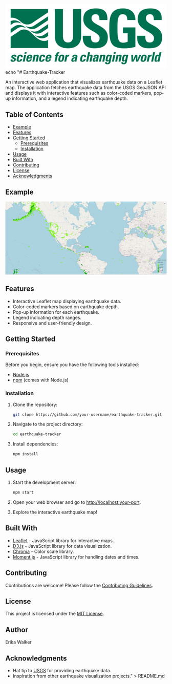 ![Intro Image](Images/1-Logo.png)<br>
echo "# Earthquake-Tracker

An interactive web application that visualizes earthquake data on a Leaflet map. The application fetches earthquake data from the USGS GeoJSON API and displays it with interactive features such as color-coded markers, pop-up information, and a legend indicating earthquake depth.

## Table of Contents

- [Example](#Example)
- [Features](#features)
- [Getting Started](#getting-started)
  - [Prerequisites](#prerequisites)
  - [Installation](#installation)
- [Usage](#usage)
- [Built With](#built-with)
- [Contributing](#contributing)
- [License](#license)
- [Acknowledgments](#acknowledgments)

## Example

![Earthquake Tracker Demo](<Images/world_view.png>)

## Features

- Interactive Leaflet map displaying earthquake data.
- Color-coded markers based on earthquake depth.
- Pop-up information for each earthquake.
- Legend indicating depth ranges.
- Responsive and user-friendly design.

## Getting Started

### Prerequisites

Before you begin, ensure you have the following tools installed:

- [Node.js](https://nodejs.org/)
- [npm](https://www.npmjs.com/) (comes with Node.js)

### Installation

1. Clone the repository:

   ```bash
   git clone https://github.com/your-username/earthquake-tracker.git
   ```

2. Navigate to the project directory:

   ```bash
   cd earthquake-tracker
   ```

3. Install dependencies:

   ```bash
   npm install
   ```

## Usage

1. Start the development server:

   ```bash
   npm start
   ```

2. Open your web browser and go to [http://localhost:your-port](http://localhost:your-port).

3. Explore the interactive earthquake map!

## Built With

- [Leaflet](https://leafletjs.com/) - JavaScript library for interactive maps.
- [D3.js](https://d3js.org/) - JavaScript library for data visualization.
- [Chroma](https://gka.github.io/chroma.js/) - Color scale library.
- [Moment.js](https://momentjs.com/) - JavaScript library for handling dates and times.

## Contributing

Contributions are welcome! Please follow the [Contributing Guidelines](CONTRIBUTING.md).

## License

This project is licensed under the [MIT License](LICENSE).

## Author
Erika Walker

## Acknowledgments

- Hat tip to [USGS](https://earthquake.usgs.gov/) for providing earthquake data.
- Inspiration from other earthquake visualization projects." > README.md
